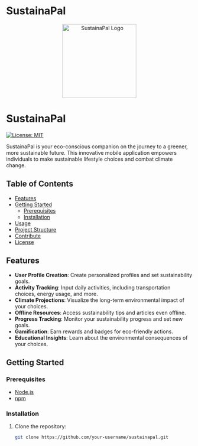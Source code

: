 # SustainaPal
<p align="center">
  <img src="https://your-image-link.png" alt="SustainaPal Logo" width="200">
</p>

# SustainaPal

[![License: MIT](https://img.shields.io/badge/License-MIT-yellow.svg)](https://opensource.org/licenses/MIT)

SustainaPal is your eco-conscious companion on the journey to a greener, more sustainable future. This innovative mobile application empowers individuals to make sustainable lifestyle choices and combat climate change.

## Table of Contents

- [Features](#features)
- [Getting Started](#getting-started)
  - [Prerequisites](#prerequisites)
  - [Installation](#installation)
- [Usage](#usage)
- [Project Structure](#project-structure)
- [Contribute](#contribute)
- [License](#license)

## Features

- **User Profile Creation**: Create personalized profiles and set sustainability goals.
- **Activity Tracking**: Input daily activities, including transportation choices, energy usage, and more.
- **Climate Projections**: Visualize the long-term environmental impact of your choices.
- **Offline Resources**: Access sustainability tips and articles even offline.
- **Progress Tracking**: Monitor your sustainability progress and set new goals.
- **Gamification**: Earn rewards and badges for eco-friendly actions.
- **Educational Insights**: Learn about the environmental consequences of your choices.

## Getting Started

### Prerequisites

- [Node.js](https://nodejs.org/)
- [npm](https://www.npmjs.com/)

### Installation

1. Clone the repository:

   ```bash
   git clone https://github.com/your-username/sustainapal.git
